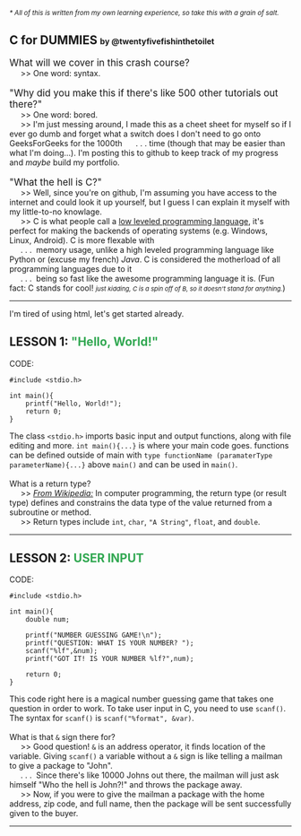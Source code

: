<small><em>* All of this is written from my own learning experience, so take this with a grain of salt.</em></small>
<h2>C for DUMMIES <label style="font-size: 14px;">by @twentyfivefishinthetoilet</label></h2>
<label style="font-size: 17px; padding-bottom: 3px;">What will we cover in this crash course?</label><br>
<span style="padding-left: 20px; padding-bottom: 12px;">>> One word: syntax.</span>
<br>
<br>
<label style="font-size: 17px; padding-bottom: 5px;">"Why did you make this if there's like 500 other tutorials out there?"</label><br>
<span style="padding-left: 20px; padding-bottom: 7px;">>> One word: bored.<br>
<span style="padding-left: 20px; padding-bottom: 12px;">>> I'm just messing around, I made this as a cheet sheet for myself so if I ever go dumb and forget what a switch does I don't need to go onto GeeksForGeeks for the 1000th 
<span style="padding-left: 20px; padding-bottom: 7px;">.&nbsp;.&nbsp;.&nbsp;time (though that may be easier than what I'm doing...). I'm posting this to github to keep track of my progress and <em>maybe</em> build my portfolio.<br><br>
<label style="font-size: 17px; padding-bottom: 5px;">"What the hell is C?"</label><br>
<span style="padding-left: 20px; padding-bottom: 7px;">>> Well, since you're on github, I'm assuming you have access to the internet and could look it up yourself, but I guess I can explain it myself with my little-to-no knowlage.<br>
<span style="padding-left: 20px; padding-bottom: 7px;">>> C is what people call a <a href="https://en.wikipedia.org/wiki/Low-level_programming_language" target="_blank">low leveled programming language</a>, it's perfect for making the backends of operating systems (e.g. Windows, Linux, Android). C is more flexable with<br>
<span style="padding-left: 20px; padding-bottom: 7px;">.&nbsp;.&nbsp;.&nbsp; memory usage, unlike a high leveled programming language like Python or (excuse my french) <em>Java</em>. C is considered the motherload of all programming languages due to it<br>
<span style="padding-left: 20px; padding-bottom: 7px;">.&nbsp;.&nbsp;.&nbsp; being so fast like the awesome programming language it is. (Fun fact: C stands for cool! <label style="font-size: 11px;"><em>just kidding, C is a spin off of B, so it doesn't stand for anything.</em></label>)
<hr>
I'm tired of using html, let's get started already.


<h2>LESSON 1: <label style="color: #32a852;">"Hello, World!"</label></h2>
<p>CODE:</p>
    
    #include <stdio.h>

    int main(){
        printf("Hello, World!");
        return 0;
    }

<label>The class</label> 
`<stdio.h>` 
<label>imports basic input and output functions, along with file editing and more.</label>
`int main(){...}` is where your main code goes. functions can be defined outside of main with `type functionName (paramaterType parameterName){...}` above `main()` and can be used in `main()`. 
<br><br>
What is a return type?<br>
<span style="padding-left: 20px; padding-bottom: 7px;">>> <a href="https://en.wikipedia.org/wiki/Return_type"><em>From Wikipedia:</em></a> In computer programming, the return type (or result type) defines and constrains the data type of the value returned from a subroutine or method.<br>
<span style="padding-left: 20px; padding-bottom: 7px;">>> Return types include `int`, `char`, `"A String"`, `float`, and `double`.
<hr>


<h2>LESSON 2: <label style="color: #32a852;">USER INPUT</label></h2>
<p>CODE:</p>
    
    #include <stdio.h>

    int main(){
        double num;

        printf("NUMBER GUESSING GAME!\n");
        printf("QUESTION: WHAT IS YOUR NUMBER? ");
        scanf("%lf",&num);
        printf("GOT IT! IS YOUR NUMBER %lf?",num);
        
        return 0;
    }

<label>This code right here is a magical number guessing game that takes one question in order to work. To take user input in C, you need to use `scanf()`. The syntax for `scanf()` is `scanf("%format", &var)`.</label><br>
<br>What is that `&` sign there for?<br>
<span style="padding-left: 20px; padding-bottom: 7px;">>> Good question! `&` is an address operator, it finds location of the variable. Giving `scanf()` a variable without a `&` sign is like telling a mailman to give a package to "John".<br>
<span style="padding-left: 20px; padding-bottom: 7px;">.&nbsp;.&nbsp;.&nbsp; Since there's like 10000 Johns out there, the mailman will just ask himself "Who the hell is John?!" and throws the package away.<br>
<span style="padding-left: 20px; padding-bottom: 7px;">>> Now, if you were to give the mailman a package with the home address, zip code, and full name, then the package will be sent successfully given to the buyer.<br>
<hr>